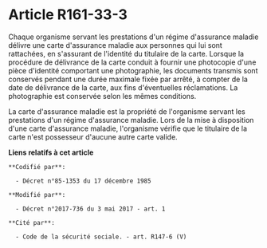 # Article R161-33-3

Chaque organisme servant les prestations d'un régime d'assurance maladie délivre une carte d'assurance maladie aux personnes
qui lui sont rattachées, en s'assurant de l'identité du titulaire de la carte. Lorsque la procédure de délivrance de la carte
conduit à fournir une photocopie d'une pièce d'identité comportant une photographie, les documents transmis sont conservés
pendant une durée maximale fixée par arrêté, à compter de la date de délivrance de la carte, aux fins d'éventuelles
réclamations. La photographie est conservée selon les mêmes conditions.

La carte d'assurance maladie est la propriété de l'organisme servant les prestations d'un régime d'assurance maladie. Lors de
la mise à disposition d'une carte d'assurance maladie, l'organisme vérifie que le titulaire de la carte n'est possesseur
d'aucune autre carte valide.

**Liens relatifs à cet article**

	**Codifié par**:

	  - Décret n°85-1353 du 17 décembre 1985

	**Modifié par**:

	  - Décret n°2017-736 du 3 mai 2017 - art. 1

	**Cité par**:

	  - Code de la sécurité sociale. - art. R147-6 (V)
